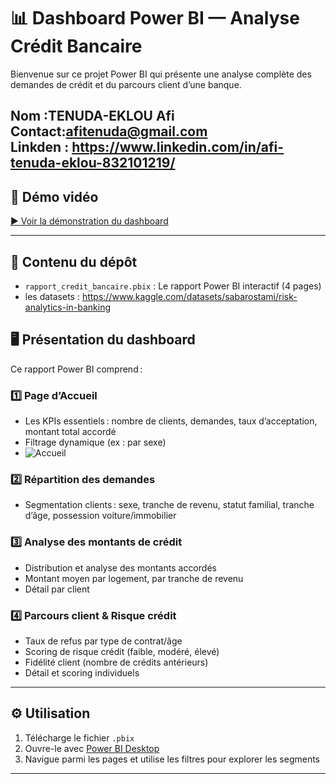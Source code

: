 # 📊 Dashboard Power BI — Analyse Crédit Bancaire

Bienvenue sur ce projet Power BI qui présente une analyse complète des demandes de crédit et du parcours client d’une banque.

Nom :TENUDA-EKLOU Afi 
Contact:afitenuda@gmail.com    
Linkden : https://www.linkedin.com/in/afi-tenuda-eklou-832101219/
---

## 🎥 Démo vidéo

[▶️ Voir la démonstration du dashboard](video_demo.mp4)

---

## 📁 Contenu du dépôt

- `rapport_credit_bancaire.pbix` : Le rapport Power BI interactif (4 pages)
- les datasets : https://www.kaggle.com/datasets/sabarostami/risk-analytics-in-banking

## 🖥️ Présentation du dashboard

Ce rapport Power BI comprend :

### 1️⃣ **Page d’Accueil**
- Les KPIs essentiels : nombre de clients, demandes, taux d’acceptation, montant total accordé
- Filtrage dynamique (ex : par sexe)
- ![Accueil](img/acceuil.png)

### 2️⃣ **Répartition des demandes**
- Segmentation clients : sexe, tranche de revenu, statut familial, tranche d’âge, possession voiture/immobilier

### 3️⃣ **Analyse des montants de crédit**
- Distribution et analyse des montants accordés
- Montant moyen par logement, par tranche de revenu
- Détail par client

### 4️⃣ **Parcours client & Risque crédit**
- Taux de refus par type de contrat/âge
- Scoring de risque crédit (faible, modéré, élevé)
- Fidélité client (nombre de crédits antérieurs)
- Détail et scoring individuels

---

## ⚙️ Utilisation

1. Télécharge le fichier `.pbix`
2. Ouvre-le avec [Power BI Desktop](https://powerbi.microsoft.com/fr-fr/desktop/)
3. Navigue parmi les pages et utilise les filtres pour explorer les segments

---


